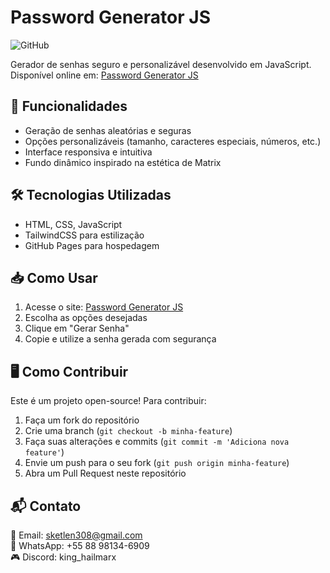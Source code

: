 # Password Generator JS

![GitHub](https://img.shields.io/github/license/sakemo/password-generator-js)

Gerador de senhas seguro e personalizável desenvolvido em JavaScript. Disponível online em: [Password Generator JS](https://sakemo.github.io/password-generator-js/)

## 🚀 Funcionalidades

- Geração de senhas aleatórias e seguras
- Opções personalizáveis (tamanho, caracteres especiais, números, etc.)
- Interface responsiva e intuitiva
- Fundo dinâmico inspirado na estética de Matrix

## 🛠️ Tecnologias Utilizadas

- HTML, CSS, JavaScript
- TailwindCSS para estilização
- GitHub Pages para hospedagem

## 📥 Como Usar

1. Acesse o site: [Password Generator JS](https://sakemo.github.io/password-generator-js/)
2. Escolha as opções desejadas
3. Clique em "Gerar Senha"
4. Copie e utilize a senha gerada com segurança

## 🖥️ Como Contribuir

Este é um projeto open-source! Para contribuir:

1. Faça um fork do repositório
2. Crie uma branch (`git checkout -b minha-feature`)
3. Faça suas alterações e commits (`git commit -m 'Adiciona nova feature'`)
4. Envie um push para o seu fork (`git push origin minha-feature`)
5. Abra um Pull Request neste repositório

## 📬 Contato

📧 Email: sketlen308@gmail.com  
📱 WhatsApp: +55 88 98134-6909  
🎮 Discord: king_hailmarx
